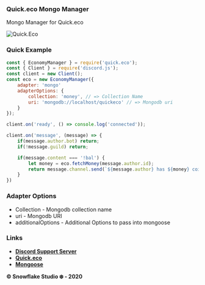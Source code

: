 ### Quick.eco Mongo Manager
Mongo Manager for Quick.eco

![Quick.Eco](https://nodei.co/npm/quick.eco.png)

### Quick Example
```js
const { EconomyManager } = require('quick.eco');
const { Client } = require('discord.js');
const client = new Client();
const eco = new EconomyManager({
    adapter: 'mongo'
    adapterOptions: {
        collection: 'money', // => Collection Name
        uri: 'mongodb://localhost/quickeco' // => Mongodb uri
    }
});

client.on('ready', () => console.log('connected'));

client.on('message', (message) => {
    if(message.author.bot) return;
    if(!message.guild) return;

    if(message.content === '!bal') {
        let money = eco.fetchMoney(message.author.id);
        return message.channel.send(`${message.author} has ${money} coins.`);
    }
})

```

### Adapter Options
- Collection - Mongodb collection name
- uri - Mongodb URI
- additionalOptions - Additional Options to pass into mongoose

### Links
- **[Discord Support Server](https://discord.gg/2SUybzb)**
- **[Quick.eco](https://npmjs.com/package/quick.eco)**
- **[Mongoose](https://npmjs.com/package/mongoose)**

**© Snowflake Studio ❄️ - 2020**
